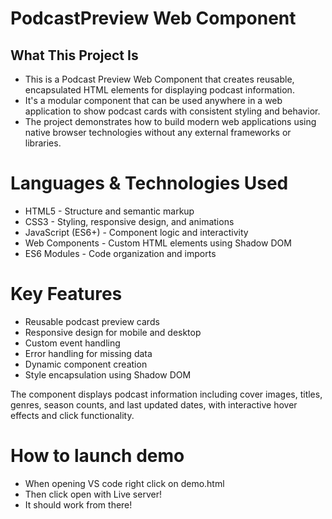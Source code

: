 # PodcastPreview Web Component
## What This Project Is
-  This is a Podcast Preview Web Component that creates reusable, encapsulated HTML elements for displaying podcast information.
-  It's a modular component that can be used anywhere in a web application to show podcast cards with consistent styling and behavior.
-  The project demonstrates how to build modern web applications using native browser technologies without any external frameworks or libraries.
   
# Languages & Technologies Used
-  HTML5 - Structure and semantic markup
-  CSS3 - Styling, responsive design, and animations
-  JavaScript (ES6+) - Component logic and interactivity
-  Web Components - Custom HTML elements using Shadow DOM
-  ES6 Modules - Code organization and imports
  
#  Key Features
-  Reusable podcast preview cards
-  Responsive design for mobile and desktop
-  Custom event handling
-  Error handling for missing data
-  Dynamic component creation
-  Style encapsulation using Shadow DOM
   
The component displays podcast information including cover images, titles, genres, season counts, and last updated dates, with interactive hover effects and click functionality.

# How to launch demo
-  When opening VS code right click on demo.html
-  Then click open with Live server!
-  It should work from there!
